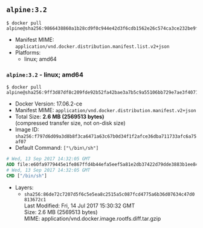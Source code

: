 ## `alpine:3.2`

```console
$ docker pull alpine@sha256:9866438860a1b28cd9f0c944e42d3f6cdb1562e26c574ca3ce232be9f7058580
```

-	Manifest MIME: `application/vnd.docker.distribution.manifest.list.v2+json`
-	Platforms:
	-	linux; amd64

### `alpine:3.2` - linux; amd64

```console
$ docker pull alpine@sha256:9ff3d87df8c209fde92b52fa42bae3a7b5c9a55106bb729e7ae3f40710e580c5
```

-	Docker Version: 17.06.2-ce
-	Manifest MIME: `application/vnd.docker.distribution.manifest.v2+json`
-	Total Size: **2.6 MB (2569513 bytes)**  
	(compressed transfer size, not on-disk size)
-	Image ID: `sha256:f797d6d09a3d8b8f3ca6471a63c67b0d34f1f2afce36dba711733afc6a75af07`
-	Default Command: `["\/bin\/sh"]`

```dockerfile
# Wed, 13 Sep 2017 14:32:05 GMT
ADD file:e60fa9779445e1fe867ffd4b44efa5eef5a81e2db37422d79dde3883b1ee8474 in / 
# Wed, 13 Sep 2017 14:32:05 GMT
CMD ["/bin/sh"]
```

-	Layers:
	-	`sha256:86de72c7207d5f6c5e5ea8c2515a5c087fcd4775a6b36d07634c47d0813672c1`  
		Last Modified: Fri, 14 Jul 2017 15:30:32 GMT  
		Size: 2.6 MB (2569513 bytes)  
		MIME: application/vnd.docker.image.rootfs.diff.tar.gzip
